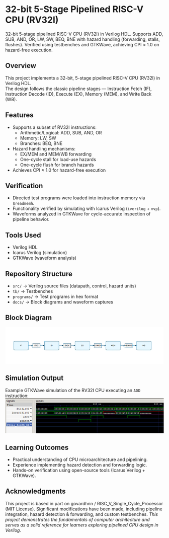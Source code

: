 # 32-bit 5-Stage Pipelined RISC-V CPU (RV32I)
32-bit 5-stage pipelined RISC-V CPU (RV32I) in Verilog HDL. Supports ADD, SUB, AND, OR, LW, SW, BEQ, BNE with hazard handling (forwarding, stalls, flushes). Verified using testbenches and GTKWave, achieving CPI ≈ 1.0 on hazard-free execution.
## Overview
This project implements a 32-bit, 5-stage pipelined RISC-V CPU (RV32I) in Verilog HDL.  
The design follows the classic pipeline stages — Instruction Fetch (IF), Instruction Decode (ID), Execute (EX), Memory (MEM), and Write Back (WB).

## Features
- Supports a subset of RV32I instructions:
  - Arithmetic/Logical: ADD, SUB, AND, OR  
  - Memory: LW, SW  
  - Branches: BEQ, BNE  
- Hazard handling mechanisms:
  - EX/MEM and MEM/WB forwarding  
  - One-cycle stall for load-use hazards  
  - One-cycle flush for branch hazards  
- Achieves CPI ≈ 1.0 for hazard-free execution

## Verification
- Directed test programs were loaded into instruction memory via `$readmemh`.  
- Functionality verified by simulating with Icarus Verilog (`iverilog` + `vvp`).  
- Waveforms analyzed in GTKWave for cycle-accurate inspection of pipeline behavior.

## Tools Used
- Verilog HDL  
- Icarus Verilog (simulation)  
- GTKWave (waveform analysis)

## Repository Structure
- `src/` → Verilog source files (datapath, control, hazard units)  
- `tb/` → Testbenches  
- `programs/` → Test programs in hex format  
- `docs/` → Block diagrams and waveform captures
  
## Block Diagram
![Pipeline Block Diagram](docs/pipeline_diagram.png)

## Simulation Output
Example GTKWave simulation of the RV32I CPU executing an `ADD` instruction:
![Branch Waveform](docs/branch_waveform.png)

## Learning Outcomes
- Practical understanding of CPU microarchitecture and pipelining.  
- Experience implementing hazard detection and forwarding logic.  
- Hands-on verification using open-source tools (Icarus Verilog + GTKWave).
## Acknowledgments
This project is based in part on govardhnn / RISC_V_Single_Cycle_Processor (MIT License). Significant modifications have been made, including pipeline integration, hazard detection & forwarding, and custom testbenches.
*This project demonstrates the fundamentals of computer architecture and serves as a solid reference for learners exploring pipelined CPU design in Verilog.*
